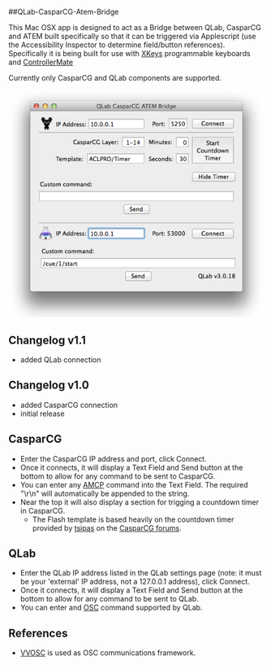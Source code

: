 ##QLab-CasparCG-Atem-Bridge

This Mac OSX app is designed to act as a Bridge between QLab, CasparCG and ATEM built specifically so that it can be triggered via Applescript (use the Accessibility Inspector to determine field/button references). Specifically it is being built for use with [XKeys](http://xkeys.com/XkeysKeyboards/index.php) programmable keyboards and [ControllerMate](http://www.orderedbytes.com/controllermate/)

Currently only CasparCG and QLab components are supported.

![screenshot](https://raw.githubusercontent.com/sneat/QLab-CasparCG-Atem-Bridge/master/Screenshot.png)

## Changelog v1.1
- added QLab connection

## Changelog v1.0
- added CasparCG connection
- initial release

## CasparCG

- Enter the CasparCG IP address and port, click Connect.
- Once it connects, it will display a Text Field and Send button at the bottom to allow for any command to be sent to CasparCG.
- You can enter any [AMCP](http://casparcg.com/wiki/CasparCG_2.0_AMCP_Protocol) command into the Text Field. The required "\r\n" will automatically be appended to the string.
- Near the top it will also display a section for trigging a countdown timer in CasparCG.
  - The Flash template is based heavily on the countdown timer provided by [tsipas](http://casparcg.com/forum/memberlist.php?mode=viewprofile&u=695) on the [CasparCG forums](http://casparcg.com/forum/viewtopic.php?t=1114&p=6225).

## QLab

- Enter the QLab IP address listed in the QLab settings page (note: it must be your 'external' IP address, not a 127.0.0.1 address), click Connect.
- Once it connects, it will display a Text Field and Send button at the bottom to allow for any command to be sent to QLab.
- You can enter and [OSC](http://figure53.com/qlab/docs/osc-api/) command supported by QLab.

## References
- [VVOSC](https://github.com/mrRay/vvopensource/) is used as OSC communications framework.
